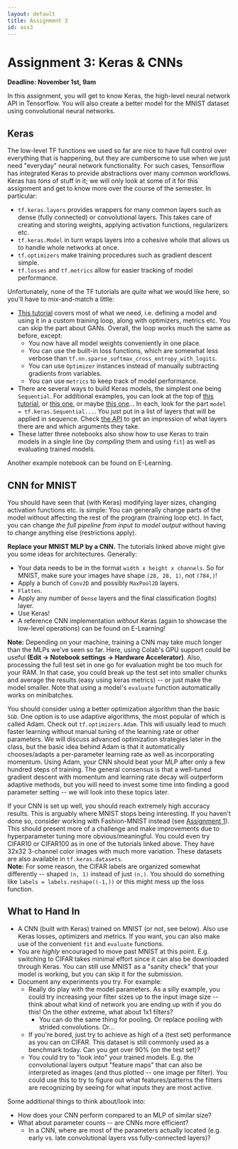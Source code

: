 ```yaml
---
layout: default
title: Assignment 3
id: ass3
---
```



# Assignment 3: Keras & CNNs
**Deadline: November 1st, 9am**


In this assignment, you will get to know Keras, the high-level neural network API in Tensorflow.
You will also create a better model for the MNIST dataset using
convolutional neural networks.


## Keras

The low-level TF functions we used so far are nice to have full control over
everything that is happening, but they are cumbersome to use when we just need
"everyday" neural network functionality. For such cases, Tensorflow has 
integrated Keras to provide abstractions over many
common workflows. Keras has _tons_ of stuff in it; we will only look at some of
it for this assignment and get to know more over the course of the semester.
In particular:

- `tf.keras.layers` provides wrappers for many common layers such as dense
(fully connected) or convolutional layers. This takes care of creating and
storing weights, applying activation functions, regularizers etc.
- `tf.keras.Model` in turn wraps layers into a cohesive whole that allows us to
handle whole networks at once.
- `tf.optimizers` make training procedures such as gradient descent simple.
- `tf.losses` and `tf.metrics` allow for easier tracking of model performance.

Unfortunately, none of the TF tutorials are _quite_ what we would like here, so
you'll have to mix-and-match a little:
- [This tutorial](https://www.tensorflow.org/guide/keras/writing_a_training_loop_from_scratch)
covers most of what we need, i.e. defining a model and using it in a custom
training loop, along with optimizers, metrics etc. You can skip the part about
GANs. Overall, the loop works much the same as before, except:
  - You now have all model weights conveniently in one place.
  - You can use the built-in loss functions, which are somewhat less verbose
  than `tf.nn.sparse_softmax_cross_entropy_with_logits`.
  - You can use `Optimizer` instances instead of manually subtracting gradients
  from variables.
  - You can use `metrics` to keep track of model performance.
- There are several ways to build Keras models, the simplest one being 
`Sequential`. For additional examples, you can look at the top of 
[this tutorial](https://www.tensorflow.org/tutorials/keras/classification), or
[this one](https://www.tensorflow.org/tutorials/images/classification#create_the_model),
or maybe [this one](https://www.tensorflow.org/tutorials/images/cnn#create_the_convolutional_base)...
In each, look for the part `model = tf.keras.Sequential...`. You just put in a
list of layers that will be applied in sequence. Check 
[the API](https://www.tensorflow.org/api_docs/python/tf/keras/layers) to get an
impression of what layers there are and which arguments they take.
- These latter three notebooks also show how to use Keras to train
models in a single line (by _compiling_ them and using `fit`) as well as evaluating
trained models.

Another example notebook can be found on E-Learning.


## CNN for MNIST

You should have seen that (with Keras) modifying layer sizes, changing
activation functions
etc. is simple: You can generally change parts of the model without affecting
the rest of the program (training loop etc). In fact, you can change _the full 
pipeline from input to model output_ without having to change anything else 
(restrictions apply).

**Replace your MNIST MLP by a CNN.** The tutorials linked above might give
you some ideas for architectures. Generally:
- Your data needs to be in the format `width x height x channels`. So for MNIST,
make sure your images have shape `(28, 28, 1)`, not `(784,)`!
- Apply a bunch of `Conv2D` and possibly `MaxPool2D` layers.
- `Flatten`.
- Apply any number of `Dense` layers and the final classification (logits) layer.
- Use Keras!
- A reference CNN implementation _without_ Keras (again to showcase the low-level operations) can be found 
on E-Learning!

 **Note:** Depending on your machine, 
training a CNN may take
*much* longer than the MLPs we've seen so far. Here, using Colab's GPU support
could be useful **(Edit -> Notebook settings -> Hardware Accelerator)**.
Also, processing the full test
set in one go for evaluation might be too much for your RAM. In that case, you
could break up the test set into smaller chunks and average the results 
(easy using keras metrics) -- or just make the model smaller. Note that using
a model's `evaluate` function automatically works on minibatches.

You should consider using a better optimization algorithm than the basic
`SGD`. One option is to use adaptive algorithms, the most
popular of which is called Adam. Check out `tf.optimizers.Adam`. This will
usually lead to much faster learning without manual tuning of the learning rate
or other parameters. We will discuss advanced optimization strategies later in
the class, but the basic idea behind Adam is that it automatically
chooses/adapts a per-parameter learning rate as well as incorporating momentum.
Using Adam, your CNN should beat your MLP after only a few hundred steps of
training. The
general consensus is that a well-tuned gradient descent with momentum and
learning rate decay will outperform adaptive methods, but you will need to
invest some time into finding a good parameter setting -- we will look into
these topics later.

If your CNN is set up well, you should reach extremely high accuracy results.
This is arguably where MNIST stops being interesting. If you haven't done so,
consider working with Fashion-MNIST instead (see
[Assignment 1](https://ovgu-ailab.github.io/idl2023/ass1.html)). This should
present more of a challenge and make improvements due to hyperparameter tuning
more obvious/meaningful. You could even try CIFAR10 or CIFAR100 as in one of the
tutorials linked above. They have 32x32 3-channel color images with much more
variation. These datasets are also available in `tf.keras.datasets`.  
**Note:** For some reason, the CIFAR labels are organized somewhat differently --
shaped `(n, 1)` instead of just `(n,)`. You should do something like
`labels = labels.reshape((-1,))` or this might mess up the loss function.


## What to Hand In

- A CNN (built with Keras) trained on MNIST (or not, see below). Also use Keras
losses, optimizers and metrics. If you want, you can also make use of the convenient
`fit` and `evaluate` functions.
- You are _highly_ encouraged to move past MNIST at this point. E.g. switching
to CIFAR takes minimal effort since it can also be downloaded through Keras. You
can still use MNIST as a "sanity check" that your model is working, but you can
skip it for the submission.
- Document any experiments you try. For example:
  - Really do play with the model parameters. As a silly example, you could try
increasing your filter sizes up to the input image size -- think about what kind
of network you are ending up with if you do this! On the other extreme, what about
1x1 filters?
    - You can do the same thing for pooling. Or replace pooling with strided
  convolutions. Or...
  - If you're bored, just try to achieve as high of a (test set) performance as you
can on CIFAR. This dataset is still commonly used as a benchmark today. Can you
get over 90% (on the test set)?
  - You could try to "look into" your trained models. E.g. the convolutional layers
output "feature maps" that can also be interpreted as images (and thus plotted
-- one image per filter).
You could use this to try to figure out what features/patterns the filters are
recognizing by seeing for what inputs they are most active.

Some additional things to think about/look into:
- How does your CNN perform compared to an MLP of similar size?
- What about parameter counts -- are CNNs more efficient?
  - In a CNN, where are most of the parameters actually located (e.g. early vs.
  late convolutional layers vss fully-connected layers)?
